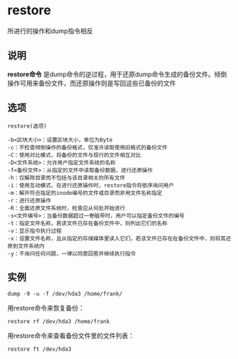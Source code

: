 restore
===

所进行的操作和dump指令相反

## 说明

**restore命令** 是dump命令的逆过程，用于还原dump命令生成的备份文件。倾倒操作可用来备份文件，而还原操作则是写回这些已备份的文件

## 选项

```
restore(选项)
```

  

```
-b<区块大小>：设置区块大小，单位为Byte
-c：不检查倾倒操作的备份格式，仅准许读取使用旧格式的备份文件
-C：使用对比模式，将备份的文件与现行的文件相互对比
-D<文件系统>：允许用户指定文件系统的名称
-f<备份文件>：从指定的文件中读取备份数据，进行还原操作
-h：仅解除目录而不包括与该目录相关的所有文件
-i：使用互动模式，在进行还原操作时，restore指令将依序询问用户
-m：解开符合指定的inode编号的文件或目录而非用文件名称指定
-r：进行还原操作
-R：全面还原文件系统时，检查应从何处开始进行
-s<文件编号>：当备份数据超过一卷磁带时，用户可以指定备份文件的编号
-t：指定文件名称，若该文件已存在备份文件中，则列出它们的名称
-v：显示指令执行过程
-x：设置文件名称，且从指定的存储媒体里读入它们，若该文件已存在在备份文件中，则将其还原到文件系统内
-y：不询问任何问题，一律以同意回答并继续执行指令
```

## 实例

```
dump -9 -u -f /dev/hda3 /home/frank/
```

用restore命令来恢复备份：

```
restore rf /dev/hda3 /home/frank
```

用restore命令来查看备份文件里的文件列表：

```
restore ft /dev/hda3
```


